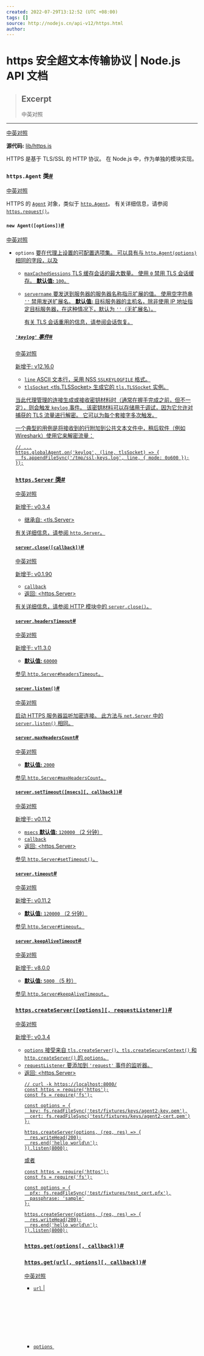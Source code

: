 ```yaml
---
created: 2022-07-29T13:12:52 (UTC +08:00)
tags: []
source: http://nodejs.cn/api-v12/https.html
author: 
---
```


# https 安全超文本传输协议 | Node.js API 文档

> ## Excerpt
> 中英对照

---
[中英对照](http://nodejs.cn/api-v12/https/https.html)

**源代码:** [lib/https.js](https://github.com/nodejs/node/blob/v12.22.12/lib/https.js)

HTTPS 是基于 TLS/SSL 的 HTTP 协议。 在 Node.js 中，作为单独的模块实现。

### `https.Agent` 类[#](http://nodejs.cn/api-v12/https.html#class-httpsagent)

[中英对照](http://nodejs.cn/api-v12/https/class_https_agent.html)

HTTPS 的 [`Agent`](http://nodejs.cn/api-v12/https.html#https_class_https_agent) 对象，类似于 [`http.Agent`](http://nodejs.cn/api-v12/http.html#http_class_http_agent)。 有关详细信息，请参阅 [`https.request()`](http://nodejs.cn/api-v12/https.html#https_https_request_options_callback)。

#### `new Agent([options])`[#](http://nodejs.cn/api-v12/https.html#new-agentoptions)

[中英对照](http://nodejs.cn/api-v12/https/new_agent_options.html)

-   `options` [<Object>](http://url.nodejs.cn/jzn6Ao) 要在代理上设置的可配置选项集。 可以具有与 [`http.Agent(options)`](http://nodejs.cn/api-v12/http.html#http_new_agent_options) 相同的字段，以及
    -   `maxCachedSessions` [<number>](http://url.nodejs.cn/SXbo1v) TLS 缓存会话的最大数量。 使用 `0` 禁用 TLS 会话缓存。 **默认值:** `100`。
        
    -   `servername` [<string>](http://url.nodejs.cn/9Tw2bK) 要发送到服务器的[服务器名称指示扩展](http://url.nodejs.cn/aNspMj)的值。 使用空字符串 `''` 禁用发送扩展名。 **默认值:** 目标服务器的主机名，除非使用 IP 地址指定目标服务器，在这种情况下，默认为 `''`（无扩展名）。
        
        有关 TLS 会话重用的信息，请参阅[会话恢复](http://nodejs.cn/api-v12/tls.html#tls_session_resumption)。
        

##### `'keylog'` 事件[#](http://nodejs.cn/api-v12/https.html#event-keylog)

[中英对照](http://nodejs.cn/api-v12/https/event_keylog.html)

新增于: v12.16.0

-   `line` [<Buffer>](http://nodejs.cn/api/buffer.html#class-buffer) ASCII 文本行，采用 NSS `SSLKEYLOGFILE` 格式。
-   `tlsSocket` [<tls.TLSSocket>](http://nodejs.cn/api/tls.html#class-tlstlssocket) 生成它的 `tls.TLSSocket` 实例。

当此代理管理的连接生成或接收密钥材料时（通常在握手完成之前，但不一定），则会触发 `keylog` 事件。 该密钥材料可以存储用于调试，因为它允许对捕获的 TLS 流量进行解密。 它可以为每个套接字多次触发。

一个典型的用例是将接收到的行附加到公共文本文件中，稍后软件（例如 Wireshark）使用它来解密流量：

```
// ...
https.globalAgent.on('keylog', (line, tlsSocket) => {
  fs.appendFileSync('/tmp/ssl-keys.log', line, { mode: 0o600 });
});
```

### `https.Server` 类[#](http://nodejs.cn/api-v12/https.html#class-httpsserver)

[中英对照](http://nodejs.cn/api-v12/https/class_https_server.html)

新增于: v0.3.4

-   继承自: [<tls.Server>](http://nodejs.cn/api/tls.html#class-tlsserver)

有关详细信息，请参阅 [`http.Server`](http://nodejs.cn/api-v12/http.html#http_class_http_server)。

#### `server.close([callback])`[#](http://nodejs.cn/api-v12/https.html#serverclosecallback)

[中英对照](http://nodejs.cn/api-v12/https/server_close_callback.html)

新增于: v0.1.90

-   `callback` [<Function>](http://url.nodejs.cn/ceTQa6)
-   返回: [<https.Server>](http://nodejs.cn/api/https.html#class-httpsserver)

有关详细信息，请参阅 HTTP 模块中的 [`server.close()`](http://nodejs.cn/api-v12/http.html#http_server_close_callback)。

#### `server.headersTimeout`[#](http://nodejs.cn/api-v12/https.html#serverheaderstimeout)

[中英对照](http://nodejs.cn/api-v12/https/server_headerstimeout.html)

新增于: v11.3.0

-   [<number>](http://url.nodejs.cn/SXbo1v) **默认值:** `60000`

参见 [`http.Server#headersTimeout`](http://nodejs.cn/api-v12/http.html#http_server_headerstimeout)。

#### `server.listen()`[#](http://nodejs.cn/api-v12/https.html#serverlisten)

[中英对照](http://nodejs.cn/api-v12/https/server_listen.html)

启动 HTTPS 服务器监听加密连接。 此方法与 [`net.Server`](http://nodejs.cn/api-v12/net.html#net_class_net_server) 中的 [`server.listen()`](http://nodejs.cn/api-v12/net.html#net_server_listen) 相同。

#### `server.maxHeadersCount`[#](http://nodejs.cn/api-v12/https.html#servermaxheaderscount)

[中英对照](http://nodejs.cn/api-v12/https/server_maxheaderscount.html)

-   [<number>](http://url.nodejs.cn/SXbo1v) **默认值:** `2000`

参见 [`http.Server#maxHeadersCount`](http://nodejs.cn/api-v12/http.html#http_server_maxheaderscount)。

#### `server.setTimeout([msecs][, callback])`[#](http://nodejs.cn/api-v12/https.html#serversettimeoutmsecs-callback)

[中英对照](http://nodejs.cn/api-v12/https/server_settimeout_msecs_callback.html)

新增于: v0.11.2

-   `msecs` [<number>](http://url.nodejs.cn/SXbo1v) **默认值:** `120000` （2 分钟）
-   `callback` [<Function>](http://url.nodejs.cn/ceTQa6)
-   返回: [<https.Server>](http://nodejs.cn/api/https.html#class-httpsserver)

参见 [`http.Server#setTimeout()`](http://nodejs.cn/api-v12/http.html#http_server_settimeout_msecs_callback)。

#### `server.timeout`[#](http://nodejs.cn/api-v12/https.html#servertimeout)

[中英对照](http://nodejs.cn/api-v12/https/server_timeout.html)

新增于: v0.11.2

-   [<number>](http://url.nodejs.cn/SXbo1v) **默认值:** `120000` （2 分钟）

参见 [`http.Server#timeout`](http://nodejs.cn/api-v12/http.html#http_server_timeout)。

#### `server.keepAliveTimeout`[#](http://nodejs.cn/api-v12/https.html#serverkeepalivetimeout)

[中英对照](http://nodejs.cn/api-v12/https/server_keepalivetimeout.html)

新增于: v8.0.0

-   [<number>](http://url.nodejs.cn/SXbo1v) **默认值:** `5000` （5 秒）

参见 [`http.Server#keepAliveTimeout`](http://nodejs.cn/api-v12/http.html#http_server_keepalivetimeout)。

### `https.createServer([options][, requestListener])`[#](http://nodejs.cn/api-v12/https.html#httpscreateserveroptions-requestlistener)

[中英对照](http://nodejs.cn/api-v12/https/https_createserver_options_requestlistener.html)

新增于: v0.3.4

-   `options` [<Object>](http://url.nodejs.cn/jzn6Ao) 接受来自 [`tls.createServer()`](http://nodejs.cn/api-v12/tls.html#tls_tls_createserver_options_secureconnectionlistener)、[`tls.createSecureContext()`](http://nodejs.cn/api-v12/tls.html#tls_tls_createsecurecontext_options) 和 [`http.createServer()`](http://nodejs.cn/api-v12/http.html#http_http_createserver_options_requestlistener) 的 `options`。
-   `requestListener` [<Function>](http://url.nodejs.cn/ceTQa6) 要添加到 `'request'` 事件的监听器。
-   返回: [<https.Server>](http://nodejs.cn/api/https.html#class-httpsserver)

```
// curl -k https://localhost:8000/
const https = require('https');
const fs = require('fs');

const options = {
  key: fs.readFileSync('test/fixtures/keys/agent2-key.pem'),
  cert: fs.readFileSync('test/fixtures/keys/agent2-cert.pem')
};

https.createServer(options, (req, res) => {
  res.writeHead(200);
  res.end('hello world\n');
}).listen(8000);
```

或者

```
const https = require('https');
const fs = require('fs');

const options = {
  pfx: fs.readFileSync('test/fixtures/test_cert.pfx'),
  passphrase: 'sample'
};

https.createServer(options, (req, res) => {
  res.writeHead(200);
  res.end('hello world\n');
}).listen(8000);
```

### `https.get(options[, callback])`[#](http://nodejs.cn/api-v12/https.html#httpsgetoptions-callback)

### `https.get(url[, options][, callback])`[#](http://nodejs.cn/api-v12/https.html#httpsgeturl-options-callback)

[中英对照](http://nodejs.cn/api-v12/https/https_get_url_options_callback.html)

-   `url` [<string>](http://url.nodejs.cn/9Tw2bK) | [<URL>](http://nodejs.cn/api/url.html#the-whatwg-url-api)
-   `options` [<Object>](http://url.nodejs.cn/jzn6Ao) | [<string>](http://url.nodejs.cn/9Tw2bK) | [<URL>](http://nodejs.cn/api/url.html#the-whatwg-url-api) 接受与 [`https.request()`](http://nodejs.cn/api-v12/https.html#https_https_request_options_callback) 相同的 `options`，但 `method` 始终设置为 `GET`。
-   `callback` [<Function>](http://url.nodejs.cn/ceTQa6)

类似于 [`http.get()`](http://nodejs.cn/api-v12/http.html#http_http_get_options_callback)，但用于 HTTPS。

`options` 可以是对象、字符串或 [`URL`](http://nodejs.cn/api-v12/url.html#url_the_whatwg_url_api) 对象。 如果 `options` 是字符串，则会自动使用 [`new URL()`](http://nodejs.cn/api-v12/url.html#url_new_url_input_base) 解析。 如果是 [`URL`](http://nodejs.cn/api-v12/url.html#url_the_whatwg_url_api) 对象，则会自动转换为普通的 `options` 对象。

```
const https = require('https');

https.get('https://encrypted.google.com/', (res) => {
  console.log('statusCode:', res.statusCode);
  console.log('headers:', res.headers);

  res.on('data', (d) => {
    process.stdout.write(d);
  });

}).on('error', (e) => {
  console.error(e);
});
```

### `https.globalAgent`[#](http://nodejs.cn/api-v12/https.html#httpsglobalagent)

[中英对照](http://nodejs.cn/api-v12/https/https_globalagent.html)

新增于: v0.5.9

所有 HTTPS 客户端请求的 [`https.Agent`](http://nodejs.cn/api-v12/https.html#https_class_https_agent) 全局实例。

### `https.request(options[, callback])`[#](http://nodejs.cn/api-v12/https.html#httpsrequestoptions-callback)

### `https.request(url[, options][, callback])`[#](http://nodejs.cn/api-v12/https.html#httpsrequesturl-options-callback)

[中英对照](http://nodejs.cn/api-v12/https/https_request_url_options_callback.html)

-   `url` [<string>](http://url.nodejs.cn/9Tw2bK) | [<URL>](http://nodejs.cn/api/url.html#the-whatwg-url-api)
-   `options` [<Object>](http://url.nodejs.cn/jzn6Ao) | [<string>](http://url.nodejs.cn/9Tw2bK) | [<URL>](http://nodejs.cn/api/url.html#the-whatwg-url-api) 接受来自 [`http.request()`](http://nodejs.cn/api-v12/http.html#http_http_request_options_callback) 的所有 `options`，默认值有一些不同：
    -   `protocol` **默认值:** `'https:'`
    -   `port` **默认值:** `443`
    -   `agent` **默认值:** `https.globalAgent`
-   `callback` [<Function>](http://url.nodejs.cn/ceTQa6)

发出请求到安全的 Web 服务器。

`options` 可以是对象、字符串或 [`URL`](http://nodejs.cn/api-v12/url.html#url_the_whatwg_url_api) 对象。 如果 `options` 是字符串，则会自动使用 [`new URL()`](http://nodejs.cn/api-v12/url.html#url_new_url_input_base) 解析。 如果是 [`URL`](http://nodejs.cn/api-v12/url.html#url_the_whatwg_url_api) 对象，则会自动转换为普通的 `options` 对象。

```
const https = require('https');

const options = {
  hostname: 'encrypted.google.com',
  port: 443,
  path: '/',
  method: 'GET'
};

const req = https.request(options, (res) => {
  console.log('statusCode:', res.statusCode);
  console.log('headers:', res.headers);

  res.on('data', (d) => {
    process.stdout.write(d);
  });
});

req.on('error', (e) => {
  console.error(e);
});
req.end();
```

使用 [`tls.connect()`](http://nodejs.cn/api-v12/tls.html#tls_tls_connect_options_callback) 中的选项的示例：

```
const options = {
  hostname: 'encrypted.google.com',
  port: 443,
  path: '/',
  method: 'GET',
  key: fs.readFileSync('test/fixtures/keys/agent2-key.pem'),
  cert: fs.readFileSync('test/fixtures/keys/agent2-cert.pem')
};
options.agent = new https.Agent(options);

const req = https.request(options, (res) => {
  // ...
});
```

或者，通过不使用 [`Agent`](http://nodejs.cn/api-v12/https.html#https_class_https_agent) 来选择退出连接池。

```
const options = {
  hostname: 'encrypted.google.com',
  port: 443,
  path: '/',
  method: 'GET',
  key: fs.readFileSync('test/fixtures/keys/agent2-key.pem'),
  cert: fs.readFileSync('test/fixtures/keys/agent2-cert.pem'),
  agent: false
};

const req = https.request(options, (res) => {
  // ...
});
```

使用 [`URL`](http://nodejs.cn/api-v12/url.html#url_the_whatwg_url_api) 作为 `options` 的示例：

```
const options = new URL('https://abc:xyz@example.com');

const req = https.request(options, (res) => {
  // ...
});
```

固定证书指纹或公钥（类似于 `pin-sha256`）的示例：

```
const tls = require('tls');
const https = require('https');
const crypto = require('crypto');

function sha256(s) {
  return crypto.createHash('sha256').update(s).digest('base64');
}
const options = {
  hostname: 'github.com',
  port: 443,
  path: '/',
  method: 'GET',
  checkServerIdentity: function(host, cert) {
    // 确保证书颁发给连接的主机
    const err = tls.checkServerIdentity(host, cert);
    if (err) {
      return err;
    }

    // 固定公钥，类似于 HPKP pin-sha25 固定
    const pubkey256 = 'pL1+qb9HTMRZJmuC/bB/ZI9d302BYrrqiVuRyW+DGrU=';
    if (sha256(cert.pubkey) !== pubkey256) {
      const msg = 'Certificate verification error: ' +
        `The public key of '${cert.subject.CN}' ` +
        'does not match our pinned fingerprint';
      return new Error(msg);
    }

    // 固定确切的证书，而不是公钥
    const cert256 = '25:FE:39:32:D9:63:8C:8A:FC:A1:9A:29:87:' +
      'D8:3E:4C:1D:98:DB:71:E4:1A:48:03:98:EA:22:6A:BD:8B:93:16';
    if (cert.fingerprint256 !== cert256) {
      const msg = 'Certificate verification error: ' +
        `The certificate of '${cert.subject.CN}' ` +
        'does not match our pinned fingerprint';
      return new Error(msg);
    }

    // 此循环仅供参考。
    // 打印链中所有证书的证书和公钥指纹。
    // 通常，在公共互联网上固定发行者的公钥，在敏感环境中固定服务的公钥。
    do {
      console.log('Subject Common Name:', cert.subject.CN);
      console.log('  Certificate SHA256 fingerprint:', cert.fingerprint256);

      hash = crypto.createHash('sha256');
      console.log('  Public key ping-sha256:', sha256(cert.pubkey));

      lastprint256 = cert.fingerprint256;
      cert = cert.issuerCertificate;
    } while (cert.fingerprint256 !== lastprint256);

  },
};

options.agent = new https.Agent(options);
const req = https.request(options, (res) => {
  console.log('All OK. Server matched our pinned cert or public key');
  console.log('statusCode:', res.statusCode);
  // 打印 HPKP 值
  console.log('headers:', res.headers['public-key-pins']);

  res.on('data', (d) => {});
});

req.on('error', (e) => {
  console.error(e.message);
});
req.end();
```

示例的输出：

```
Subject Common Name: github.com
  Certificate SHA256 fingerprint: 25:FE:39:32:D9:63:8C:8A:FC:A1:9A:29:87:D8:3E:4C:1D:98:DB:71:E4:1A:48:03:98:EA:22:6A:BD:8B:93:16
  Public key ping-sha256: pL1+qb9HTMRZJmuC/bB/ZI9d302BYrrqiVuRyW+DGrU=
Subject Common Name: DigiCert SHA2 Extended Validation Server CA
  Certificate SHA256 fingerprint: 40:3E:06:2A:26:53:05:91:13:28:5B:AF:80:A0:D4:AE:42:2C:84:8C:9F:78:FA:D0:1F:C9:4B:C5:B8:7F:EF:1A
  Public key ping-sha256: RRM1dGqnDFsCJXBTHky16vi1obOlCgFFn/yOhI/y+ho=
Subject Common Name: DigiCert High Assurance EV Root CA
  Certificate SHA256 fingerprint: 74:31:E5:F4:C3:C1:CE:46:90:77:4F:0B:61:E0:54:40:88:3B:A9:A0:1E:D0:0B:A6:AB:D7:80:6E:D3:B1:18:CF
  Public key ping-sha256: WoiWRyIOVNa9ihaBciRSC7XHjliYS9VwUGOIud4PB18=
All OK. Server matched our pinned cert or public key
statusCode: 200
headers: max-age=0; pin-sha256="WoiWRyIOVNa9ihaBciRSC7XHjliYS9VwUGOIud4PB18="; pin-sha256="RRM1dGqnDFsCJXBTHky16vi1obOlCgFFn/yOhI/y+ho="; pin-sha256="k2v657xBsOVe1PQRwOsHsw3bsGT2VzIqz5K+59sNQws="; pin-sha256="K87oWBWM9UZfyddvDfoxL+8lpNyoUB2ptGtn0fv6G2Q="; pin-sha256="IQBnNBEiFuhj+8x6X8XLgh01V9Ic5/V3IRQLNFFc7v4="; pin-sha256="iie1VXtL7HzAMF+/PVPR9xzT80kQxdZeJ+zduCB3uj0="; pin-sha256="LvRiGEjRqfzurezaWuj8Wie2gyHMrW5Q06LspMnox7A="; includeSubDomains
```
